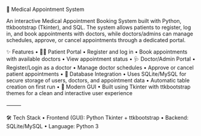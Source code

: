 🏥 Medical Appointment System

An interactive Medical Appointment Booking System built with Python, ttkbootstrap (Tkinter), and SQL.
The system allows patients to register, log in, and book appointments with doctors, while doctors/admins can manage schedules, approve, or cancel appointments through a dedicated portal.

✨ Features
	•	👩‍⚕️ Patient Portal
	•	Register and log in
	•	Book appointments with available doctors
	•	View appointment status
	•	🩺 Doctor/Admin Portal
	•	Register/Login as a doctor
	•	Manage doctor schedules
	•	Approve or cancel patient appointments
	•	💾 Database Integration
	•	Uses SQLite/MySQL for secure storage of users, doctors, and appointment data
	•	Automatic table creation on first run
	•	🎨 Modern GUI
	•	Built using Tkinter with ttkbootstrap themes for a clean and interactive user experience

⸻

🛠️ Tech Stack
	•	Frontend (GUI): Python Tkinter + ttkbootstrap
	•	Backend: SQLite/MySQL
	•	Language: Python 3

